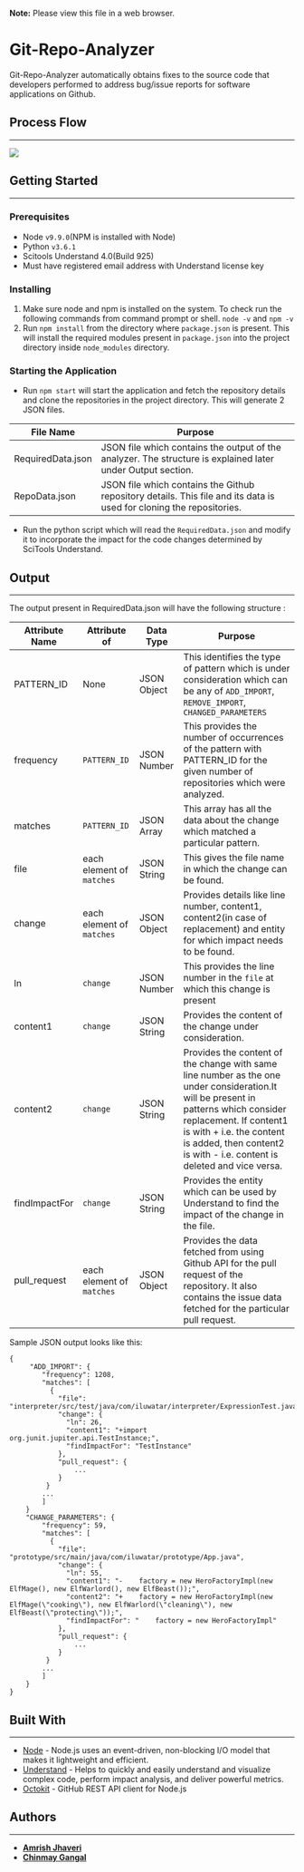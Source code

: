 **Note:**	Please view this file in a web browser.

# Git-Repo-Analyzer

Git-Repo-Analyzer automatically obtains fixes to the source code that developers performed to address bug/issue reports for software applications on Github.

## Process Flow
----------

![](https://bitbucket.org/ajhave5/amrish_jhaveri_chinmay_gangal_hw2/raw/master/diagrams/Process_Flow.PNG)
 

## Getting Started

----------

### Prerequisites

- Node `v9.9.0`(NPM is installed with Node)
- Python `v3.6.1`
- Scitools Understand 4.0(Build 925)
- Must have registered email address with Understand license key

### Installing

1. Make sure node and npm is installed on the system. To check run the following commands from command prompt or shell.
	`node -v` and `npm -v`
2. Run `npm install` from the directory where `package.json` is present.
This will install the required modules present in `package.json` into the project directory inside `node_modules` directory.

### Starting the Application
- Run `npm start` will start the application and fetch the repository details and clone the repositories in the project directory. This will generate 2 JSON files.
	
File Name|Purpose
--|--
RequiredData.json|JSON file which contains the output of the analyzer. The structure is explained later under Output section.
RepoData.json|JSON file which contains the Github repository details. This file and its data is used for cloning the repositories.


- Run the python script which will read the `RequiredData.json` and modify it to incorporate the impact for the code changes determined by SciTools Understand.


## Output

----------
The output present in RequiredData.json will have the following structure :

Attribute Name|Attribute of|Data Type|Purpose
--|--|--|--
PATTERN_ID|None|JSON Object|This identifies the type of pattern which is under consideration which can be any of `ADD_IMPORT`, `REMOVE_IMPORT`, `CHANGED_PARAMETERS`
frequency|`PATTERN_ID`|JSON Number|This provides the number of occurrences of the pattern with PATTERN_ID for the given number of repositories which were analyzed.
matches|`PATTERN_ID`|JSON Array|This array has all the data about the change which matched a particular pattern.
file|each element of `matches`|JSON String|This gives the file name in which the change can be found.
change|each element of `matches`|JSON Object|Provides details like line number, content1, content2(in case of replacement) and entity for which impact needs to be found.
ln|`change`|JSON Number|This provides the line number in the `file` at which this change is present
content1|`change`|JSON String|Provides the content of the change under consideration.
content2|`change`|JSON String|Provides the content of the change with same line number as the one under consideration.It will be present in patterns which consider replacement. If content1 is with + i.e. the content is added, then content2 is with - i.e. content is deleted and vice versa.
findImpactFor|`change`|JSON String | Provides the entity which can be used by Understand to find the impact of the change in the file.
pull_request|each element of `matches`|JSON Object|Provides the data fetched from using Github API for the pull request of the repository. It also contains the issue data fetched for the particular pull request.

Sample JSON output looks like this:

	{
		 "ADD_IMPORT": {
		    "frequency": 1208,
		    "matches": [
		      {
		        "file": "interpreter/src/test/java/com/iluwatar/interpreter/ExpressionTest.java",
		        "change": {
		          "ln": 26,
		          "content1": "+import org.junit.jupiter.api.TestInstance;",
		          "findImpactFor": "TestInstance"
		        },
		        "pull_request": {
					...
				}
			 }	
			...
			]
		}
		"CHANGE_PARAMETERS": {
	    	"frequency": 59,
		    "matches": [
		      {
		        "file": "prototype/src/main/java/com/iluwatar/prototype/App.java",
		        "change": {
		          "ln": 55,
		          "content1": "-    factory = new HeroFactoryImpl(new ElfMage(), new ElfWarlord(), new ElfBeast());",
		          "content2": "+    factory = new HeroFactoryImpl(new ElfMage(\"cooking\"), new ElfWarlord(\"cleaning\"), new ElfBeast(\"protecting\"));",
		          "findImpactFor": "    factory = new HeroFactoryImpl"
		        },
		        "pull_request": {
					...
				}
			 }	
			...
			]
		}
	}	


## Built With

----------

* [Node](https://nodejs.org/en/) - Node.js uses an event-driven, non-blocking I/O model that makes it lightweight and efficient.
* [Understand](https://scitools.com/static-analysis-tool/) -  Helps to quickly and easily understand and visualize complex code, perform impact analysis, and deliver powerful metrics.
* [Octokit](https://github.com/octokit/rest.js) - GitHub REST API client for Node.js

## Authors

----------

* [**Amrish Jhaveri**](https://github.com/AmrishJhaveri)
* [**Chinmay Gangal**](https://github.com/chinmay2312)